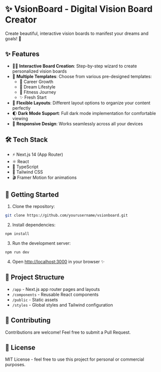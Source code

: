 # ✨ VsionBoard - Digital Vision Board Creator

Create beautiful, interactive vision boards to manifest your dreams and goals! 🎯

## ✨ Features

- 🧙‍♂️ **Interactive Board Creation**: Step-by-step wizard to create personalized vision boards
- 🎨 **Multiple Templates**: Choose from various pre-designed templates:
  - 💼 Career Growth
  - 🌟 Dream Lifestyle
  - 💪 Fitness Journey
  - ✨ Fresh Start
- 📱 **Flexible Layouts**: Different layout options to organize your content perfectly
- 🌓 **Dark Mode Support**: Full dark mode implementation for comfortable viewing
- 📱 **Responsive Design**: Works seamlessly across all your devices

## 🛠️ Tech Stack

- ⚡ Next.js 14 (App Router)
- ⚛️ React
- 📘 TypeScript
- 🎨 Tailwind CSS
- 🎬 Framer Motion for animations

## 🚀 Getting Started

1. Clone the repository:
```bash
git clone https://github.com/yourusername/vsionboard.git
```

2. Install dependencies:
```bash
npm install
```

3. Run the development server:
```bash
npm run dev
```

4. Open [http://localhost:3000](http://localhost:3000) in your browser ✨

## 📁 Project Structure

- `/app` - Next.js app router pages and layouts
- `/components` - Reusable React components
- `/public` - Static assets
- `/styles` - Global styles and Tailwind configuration

## 🤝 Contributing

Contributions are welcome! Feel free to submit a Pull Request.

## 📄 License

MIT License - feel free to use this project for personal or commercial purposes.

